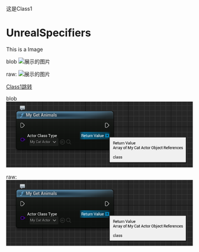 这是Class1

# UnrealSpecifiers

This is a Image

blob
![展示的图片](https://github.com/fjz13/UnrealSpecifiers/blob/main/Doc/Images/1.png)

raw:
![展示的图片](https://github.com/fjz13/UnrealSpecifiers/raw/main/Doc/Images/1.png)



[Class1跳转](https://github.com/fjz13/UnrealSpecifiers/blob/main/Class/Class1.md)


blob
![展示的图片](../Images/1.png)

raw:
![展示的图片](../Images/1.png)

